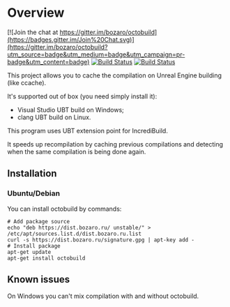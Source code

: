# Overview

[![Join the chat at https://gitter.im/bozaro/octobuild](https://badges.gitter.im/Join%20Chat.svg)](https://gitter.im/bozaro/octobuild?utm_source=badge&utm_medium=badge&utm_campaign=pr-badge&utm_content=badge) [![Build Status](https://travis-ci.org/bozaro/octobuild.svg?branch=master)](https://travis-ci.org/bozaro/octobuild) [![Build Status](https://builder.bozaro.ru/buildStatus/icon?job=octobuild-win/master)](https://builder.bozaro.ru/job/octobuild-win/branch/master/)

This project allows you to cache the compilation on Unreal Engine building (like ccache).

It's supported out of box (you need simply install it):

 * Visual Studio UBT build on Windows;
 * clang UBT build on Linux.

This program uses UBT extension point for IncrediBuild.

It speeds up recompilation by caching previous compilations and detecting when the same compilation is being done again.

## Installation

### Ubuntu/Debian

You can install octobuild by commands:
```
# Add package source
echo "deb https://dist.bozaro.ru/ unstable/" > /etc/apt/sources.list.d/dist.bozaro.ru.list
curl -s https://dist.bozaro.ru/signature.gpg | apt-key add -
# Install package
apt-get update
apt-get install octobuild
```

## Known issues

On Windows you can't mix compilation with and without octobuild.